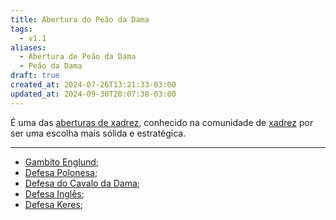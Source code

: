 ```yaml
---
title: Abertura do Peão da Dama
tags:
  - v1.1
aliases:
  - Abertura de Peão da Dama
  - Peão da Dama
draft: true
created_at: 2024-07-26T13:21:33-03:00
updated_at: 2024-09-30T20:07:38-03:00
---
```


É uma das [aberturas de xadrez](../../../../atomos/2024/07/26/Xadrez_Aberturas.md), conhecido na comunidade de [xadrez](../../../../sementes/2024/07/06/Xadrez.md) por ser uma escolha mais sólida e estratégica.

---


- [Gambito Englund](../../../../atomos/2024/07/26/Xadrez_Gambito_Englund.md);
- [Defesa Polonesa](../12/Xadrez_Defesa_Polonesa.md);
- [Defesa do Cavalo da Dama](../12/Xadrez_Defesa_do_Cavalo_da_Dama.md);
- [Defesa Inglês](../12/Xadrez_Defesa_Ingles.md);
- [Defesa Keres](../12/Xadrez_Defesa_Keres.md);